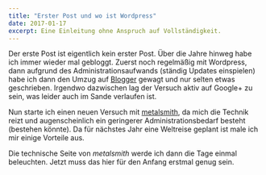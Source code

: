 ```yaml
---
title: "Erster Post und wo ist Wordpress"
date: 2017-01-17
excerpt: Eine Einleitung ohne Anspruch auf Vollständigkeit.
---
```


Der erste Post ist eigentlich kein erster Post. Über die Jahre hinweg habe ich immer wieder mal gebloggt. Zuerst noch regelmäßig mit Wordpress, dann aufgrund des Administrationsaufwands (ständig Updates einspielen) habe ich dann den Umzug auf [Blogger](blogger.com) gewagt und nur selten etwas geschrieben. Irgendwo dazwischen lag der Versuch aktiv auf Google+ zu sein, was leider auch im Sande verlaufen ist. 

Nun starte ich einen neuen Versuch mit [metalsmith](metalsmith.io), da mich die Technik reizt und augenscheinlich ein geringerer Administrationsbedarf besteht (bestehen könnte). Da für nächstes Jahr eine Weltreise geplant ist male ich mir einige Vorteile aus.

Die technische Seite von *metalsmith* werde ich dann die Tage einmal beleuchten. Jetzt muss das hier für den Anfang erstmal genug sein.